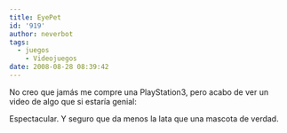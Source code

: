 ```yaml
---
title: EyePet
id: '919'
author: neverbot
tags:
  - juegos
    - Videojuegos
date: 2008-08-28 08:39:42
---
```


No creo que jamás me compre una PlayStation3, pero acabo de ver un video de algo que si estaría genial:

Espectacular. Y seguro que da menos la lata que una mascota de verdad.